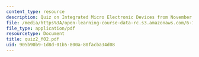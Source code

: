 ```yaml
---
content_type: resource
description: Quiz on Integrated Micro Electronic Devices from November 5, 2002.
file: /media/https%3A/open-learning-course-data-rc.s3.amazonaws.com/6-720j-integrated-microelectronic-devices-spring-2007/905b90b91d8d01b5800a80facba34d08_quiz2_f02.pdf
file_type: application/pdf
resourcetype: Document
title: quiz2_f02.pdf
uid: 905b90b9-1d8d-01b5-800a-80facba34d08
---
```

